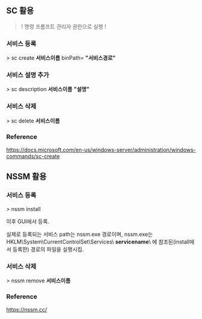## SC 활용
> ! 명령 프롬프트 관리자 권한으로 실행 !

### 서비스 등록
\> sc create **서비스이름** binPath= **"서비스경로"**

### 서비스 설명 추가
\> sc description **서비스이름** **"설명"**

### 서비스 삭제
\> sc delete **서비스이름**

### Reference
https://docs.microsoft.com/en-us/windows-server/administration/windows-commands/sc-create

## NSSM 활용

### 서비스 등록
\> nssm install

이후 GUI에서 등록.

실제로 등록되는 서비스 path는 nssm.exe 경로이며,
nssm.exe는 HKLM\System\CurrentControlSet\Services\ **servicename**\ 에 참조된(install에서 등록한) 경로의 파일을 실행시킴.


### 서비스 삭제
\> nssm remove **서비스이름**



### Reference
https://nssm.cc/



